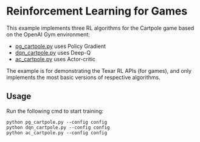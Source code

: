 # Reinforcement Learning for Games #

This example implements three RL algorithms for the Cartpole game based on the OpenAI Gym environment:
* [pg_cartpole.py](./pg_cartpole.py) uses Policy Gradient
* [dqn_cartpole.py](./dqn_cartpole.py) uses Deep-Q
* [ac_cartpole.py](./ac_cartpole.py) uses Actor-critic

The example is for demonstrating the Texar RL APIs (for games), and only implements the most basic versions of respective algorithms.

## Usage ##

Run the following cmd to start training:

```
python pg_cartpole.py --config config 
python dqn_cartpole.py --config config 
python ac_cartpole.py --config config 
```
